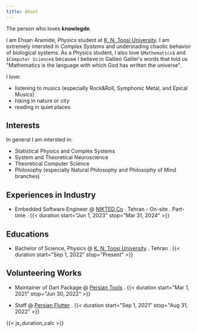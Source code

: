 ```yaml
---
title: About
---
```


The person who loves **knowlegde**.

I am Ehsan Aramide, _Physics_ student at [K. N. Toosi University](https://en.kntu.ac.ir). I am extremely intersted in _Complex Systems_ and understading chaotic behavior of biological systems. As a Physics student, I also love `$Mathematics$` and `$Computer Science$` because I believe in Galileo Galilei's words that told us "Mathematics is the language with which God has written the universe".

I love:
- listening to musics (especially Rock&Roll, Symphonic Metal, and Epical Musics)
- hiking in nature or city
- reading in quiet places

## Interests
In general I am intersted in:
- Statistical Physics and Complex Systems
- System and Theoretical Neuroscience
- Theoretical Computer Science
- Philosophy (especially Natural Philosophy and Philosophy of Mind branches)

## Experiences in Industry
- Embedded Software Engineer @ [NIKTED Co](https://nikted.ir/) . Tehran - On-site . Part-time . {{< duration start="Jun 1, 2023" stop="Mar 31, 2024" >}}

## Educations
- Bachelor of Science, Physics @ [K. N. Toosi University](https://en.kntu.ac.ir) . Tehran . {{< duration start="Sep 1, 2022" stop="Present" >}}

## Volunteering Works
- Maintainer of Dart Package @ [Persian Tools](https://github.com/persian-tools) . {{< duration start="Mar 1, 2021" stop="Jun 30, 2022" >}}

- Staff @ [Persian Flutter](https://github.com/PersianFlutter) . {{< duration start="Sep 1, 2021" stop="Aug 31, 2022" >}}


{{< js_duration_calc >}}

